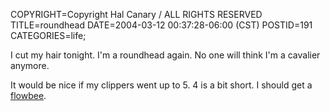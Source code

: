 COPYRIGHT=Copyright Hal Canary / ALL RIGHTS RESERVED
TITLE=roundhead
DATE=2004-03-12 00:37:28-06:00 (CST)
POSTID=191
CATEGORIES=life;

I cut my hair tonight. I'm a roundhead again. No one will think I'm a cavalier anymore.

It would be nice if my clippers went up to 5. 4 is a bit short. I should get a [flowbee](http://www.flowbee.com/).
